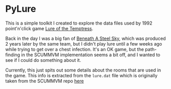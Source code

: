 # PyLure

This is a simple toolkit I created to explore the data files used by 
1992 point'n'click game 
[Lure of the Temptress](https://en.wikipedia.org/wiki/Lure_of_the_Temptress).

Back in the day I was a big fan of 
[Beneath A Steel Sky](https://en.wikipedia.org/wiki/Beneath_a_Steel_Sky), which
was produced 2 years later by the same team, but I didn't play lure until a
few weeks ago while trying to get over a chest infection. It's an OK game,
but the path-finding in the SCUMMVM implementation seems a bit off, and I 
wanted to see if I could do something about it. 

Currently, this just spits out some details about the rooms that are used in the
game. This info is extracted from the `lure.dat` file which is originally taken from the
SCUMMVM repo [here](https://github.com/scummvm/scummvm/tree/master/dists/engine-data)
